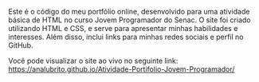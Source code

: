 Este é o código do meu portfólio online, desenvolvido para uma atividade básica de HTML no curso Jovem Programador do Senac. O site foi criado utilizando HTML e CSS, e serve para apresentar minhas habilidades e interesses. Além disso, inclui links para minhas redes sociais e perfil no GitHub.

Você pode visualizar o site ao vivo no seguinte link: https://analubrito.github.io/Atividade-Portifolio-Jovem-Programador/
